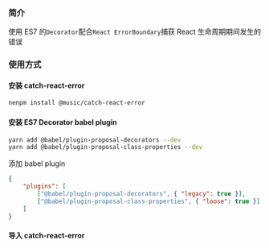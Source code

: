 ### 简介

使用 ES7 的`Decorator`配合`React ErrorBoundary`捕获 React 生命周期期间发生的错误

### 使用方式

#### 安装 catch-react-error

```sh
nenpm install @music/catch-react-error
```

#### 安装 ES7 Decorator babel plugin

```sh
yarn add @babel/plugin-proposal-decorators --dev
yarn add @babel/plugin-proposal-class-properties --dev
```

添加 babel plugin

```json
{
    "plugins": [
        ["@babel/plugin-proposal-decorators", { "legacy": true }],
        ["@babel/plugin-proposal-class-properties", { "loose": true }]
    ]
}
```

#### 导入 catch-react-error
